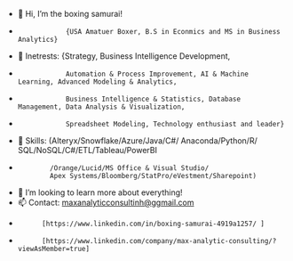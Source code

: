 - 👋 Hi, I’m the boxing samurai! 
-                 {USA Amatuer Boxer, B.S in Econmics and MS in Business Analytics}
- 👀 Inetrests: {Strategy, Business Intelligence Development, 
-                 Automation & Process Improvement, AI & Machine Learning, Advanced Modeling & Analytics, 
-                 Business Intelligence & Statistics, Database Management, Data Analysis & Visualization, 
-                 Spreadsheet Modeling, Technology enthusiast and leader}
- 🌱 Skills: (Alteryx/Snowflake/Azure/Java/C#/
              Anaconda/Python/R/ SQL/NoSQL/C#/ETL/Tableau/PowerBI
-             /Orange/Lucid/MS Office & Visual Studio/
              Apex Systems/Bloomberg/StatPro/eVestment/Sharepoint)
- 💞️ I’m looking to learn more about everything!
- 📫 Contact: maxanalyticconsultinh@ggmail.com
-           [https://www.linkedin.com/in/boxing-samurai-4919a1257/ ]
-           [https://www.linkedin.com/company/max-analytic-consulting/?viewAsMember=true]

<!---
boxing-samurai/boxing-samurai is a ✨ special ✨ repository because its `README.md` (this file) appears on your GitHub profile.
You can click the Preview link to take a look at your changes.
--->
